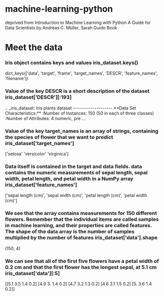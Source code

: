 # machine-learning-python
deprived from Introduction to Machine Learning with Python A Guide for Data Scientists by Andreas C. Müller, Sarah Guido Book
<h1>Meet the data</h1>
<h3>Iris object contains keys and values iris_dataset.keys()</h3>
dict_keys(['data', 'target', 'frame', 'target_names', 'DESCR', 'feature_names', 'filename'])<br>
<h3>Value of the key DESCR is a short description of the dataset iris_dataset['DESCR'][:193]</h3>
.. _iris_dataset: Iris plants dataset -------------------- **Data Set Characteristics:** :Number of Instances: 150 (50 in each of three classes) :Number of Attributes: 4 numeric, pre ...<br>
<h3>Value of the key target_names is an array of strings, containing the species of
flower that we want to predict iris_dataset['target_names']</h3>
['setosa' 'versicolor' 'virginica']<br>
<h3>Data itself is contained in the target and data fields. data contains the numeric
measurements of sepal length, sepal width, petal length, and petal width in a NumPy
array iris_dataset['feature_names']</h3>
['sepal length (cm)', 'sepal width (cm)', 'petal length (cm)', 'petal width (cm)']<br>
<h3>We see that the array contains measurements for 150 different flowers. Remember
that the individual items are called samples in machine learning, and their properties
are called features. The shape of the data array is the number of samples multiplied by
the number of features iris_dataset['data'].shape</h3>
(150, 4)<br>
<h3>We can see that all of the first five flowers have a petal width of 0.2 cm
and that the first flower has the longest sepal, at 5.1 cm iris_dataset['data'][:5]</h3>
[[5.1 3.5 1.4 0.2] [4.9 3. 1.4 0.2] [4.7 3.2 1.3 0.2] [4.6 3.1 1.5 0.2] [5. 3.6 1.4 0.2]]<br>
